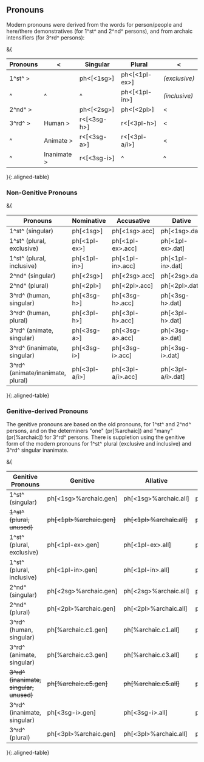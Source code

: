 ## Pronouns

Modern pronouns were derived from the words for person/people 
and here/there demonstratives (for 1^st^ and 2^nd^ persons),
and from archaic intensifiers (for 3^rd^ persons):

&{

| Pronouns | <           | Singular    | Plural        | <             |
| -------- | ----------- | ----------- | ------------- | ------------- |
| 1^st^  > |             | ph<[<1sg>]  | ph<[<1pl-ex>] | *(exclusive)* |
| ^        | ^           | ^           | ph<[<1pl-in>] | *(inclusive)* |
| 2^nd^  > |             | ph<[<2sg>]  | ph<[<2pl>]    | <             |
| 3^rd^  > | Human     > | r<[<3sg-h>] | r<[<3pl-h>]   | <             |
| ^        | Animate   > | r<[<3sg-a>] | r<[<3pl-a/i>] | <             |
| ^        | Inanimate > | r<[<3sg-i>] | ^             | ^             |

}{:.aligned-table}

### Non-Genitive Pronouns
&{

| Pronouns                          | Nominative    | Accusative        | Dative            | Locative          |
| --------------------------------- | ------------- | ----------------- | ----------------- | ----------------- |
| 1^st^ (singular)                  | ph[<1sg>]     | ph[<1sg>.acc]     | ph[<1sg>.dat]     | ph[<1sg>.loc]     |
| 1^st^ (plural, exclusive)         | ph[<1pl-ex>]  | ph[<1pl-ex>.acc]  | ph[<1pl-ex>.dat]  | ph[<1pl-ex>.loc]  |
| 1^st^ (plural, inclusive)         | ph[<1pl-in>]  | ph[<1pl-in>.acc]  | ph[<1pl-in>.dat]  | ph[<1pl-in>.loc]  |
| 2^nd^ (singular)                  | ph[<2sg>]     | ph[<2sg>.acc]     | ph[<2sg>.dat]     | ph[<2sg>.loc]     |
| 2^nd^ (plural)                    | ph[<2pl>]     | ph[<2pl>.acc]     | ph[<2pl>.dat]     | ph[<2pl>.loc]     |
| 3^rd^ (human, singular)           | ph[<3sg-h>]   | ph[<3sg-h>.acc]   | ph[<3sg-h>.dat]   | ph[<3sg-h>.loc]   |
| 3^rd^ (human, plural)             | ph[<3pl-h>]   | ph[<3pl-h>.acc]   | ph[<3pl-h>.dat]   | ph[<3pl-h>.loc]   |
| 3^rd^ (animate, singular)         | ph[<3sg-a>]   | ph[<3sg-a>.acc]   | ph[<3sg-a>.dat]   | ph[<3sg-a>.loc]   |
| 3^rd^ (inanimate, singular)       | ph[<3sg-i>]   | ph[<3sg-i>.acc]   | ph[<3sg-i>.dat]   | ph[<3sg-i>.loc]   |
| 3^rd^ (animate/inanimate, plural) | ph[<3pl-a/i>] | ph[<3pl-a/i>.acc] | ph[<3pl-a/i>.dat] | ph[<3pl-a/i>.loc] |

}{:.aligned-table}

### Genitive-derived Pronouns

The genitive pronouns are based on the old pronouns,
for 1^st^ and 2^nd^ persons, 
and on the determiners "one" (pr[<one>%archaic]) and "many" (pr[<many>%archaic])
for 3^rd^ persons.
There is suppletion using the genitive form of the modern pronouns
for 1^st^ plural (exclusive and inclusive)
and 3^rd^ singular inanimate.

&{

| Genitive Pronouns                       | Genitive                     | Allative                     | Benefactive                  | Apudessive                    |
| --------------------------------------- | ---------------------------- | ---------------------------- | ---------------------------- | ----------------------------- |
| 1^st^ (singular)                        | ph[<1sg>%archaic.gen]        | ph[<1sg>%archaic.all]        | ph[<1sg>%archaic.ben]        | ph[<1sg>%archaic.apud]        |
| ~~1^st^ (plural, unused)~~              | ~~ph[<1pl>%archaic.gen]~~    | ~~ph[<1pl>%archaic.all]~~    | ~~ph[<1pl>%archaic.ben]~~    | ~~ph[<1pl>%archaic.apud]~~    |
| 1^st^ (plural, exclusive)               | ph[<1pl-ex>.gen]             | ph[<1pl-ex>.all]             | ph[<1pl-ex>.ben]             | ph[<1pl-ex>.apud]             |
| 1^st^ (plural, inclusive)               | ph[<1pl-in>.gen]             | ph[<1pl-in>.all]             | ph[<1pl-in>.ben]             | ph[<1pl-in>.apud]             |
| 2^nd^ (singular)                        | ph[<2sg>%archaic.gen]        | ph[<2sg>%archaic.all]        | ph[<2sg>%archaic.ben]        | ph[<2sg>%archaic.apud]        |
| 2^nd^ (plural)                          | ph[<2pl>%archaic.gen]        | ph[<2pl>%archaic.all]        | ph[<2pl>%archaic.ben]        | ph[<2pl>%archaic.apud]        |
| 3^rd^ (human, singular)                 | ph[<one>%archaic.c1.gen]     | ph[<one>%archaic.c1.all]     | ph[<one>%archaic.c1.ben]     | ph[<one>%archaic.c1.apud]     |
| 3^rd^ (animate, singular)               | ph[<one>%archaic.c3.gen]     | ph[<one>%archaic.c3.all]     | ph[<one>%archaic.c3.ben]     | ph[<one>%archaic.c3.apud]     |
| ~~3^rd^ (inanimate, singular, unused)~~ | ~~ph[<one>%archaic.c5.gen]~~ | ~~ph[<one>%archaic.c5.all]~~ | ~~ph[<one>%archaic.c5.ben]~~ | ~~ph[<one>%archaic.c5.apud]~~ |
| 3^rd^ (inanimate, singular)             | ph[<3sg-i>.gen]              | ph[<3sg-i>.all]              | ph[<3sg-i>.ben]              | ph[<3sg-i>.apud]              |
| 3^rd^ (plural)                          | ph[<3pl>%archaic.gen]        | ph[<3pl>%archaic.all]        | ph[<3pl>%archaic.ben]        | ph[<3pl>%archaic.apud]        |

}{:.aligned-table}
